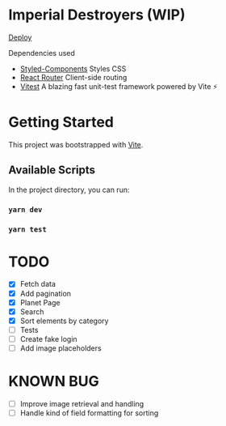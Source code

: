# Imperial Destroyers (WIP)

[Deploy](https://imperial-destroyers.vercel.app)

Dependencies used

- [Styled-Components](https://github.com/styled-components/styled-components) Styles CSS
- [React Router](https://reactrouter.com/) Client-side routing
- [Vitest](https://vitest.dev/) A blazing fast unit-test framework powered by Vite ⚡️

# Getting Started

This project was bootstrapped with [Vite](https://vitejs.dev/).

## Available Scripts

In the project directory, you can run:

### `yarn dev`

### `yarn test`

# TODO

- [x] Fetch data
- [x] Add pagination
- [x] Planet Page
- [x] Search
- [x] Sort elements by category
- [ ] Tests
- [ ] Create fake login
- [ ] Add image placeholders

# KNOWN BUG

- [ ] Improve image retrieval and handling
- [ ] Handle kind of field formatting for sorting
